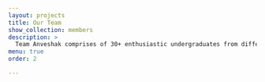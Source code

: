 ```yaml
---
layout: projects
title: Our Team
show_collection: members
description: >
  Team Anveshak comprises of 30+ enthusiastic undergraduates from different verticals of engineering working towards development of a semi-autonomous vehicle capable of extreme terrain traversal and scientific exploration.
menu: true
order: 2

---
```

